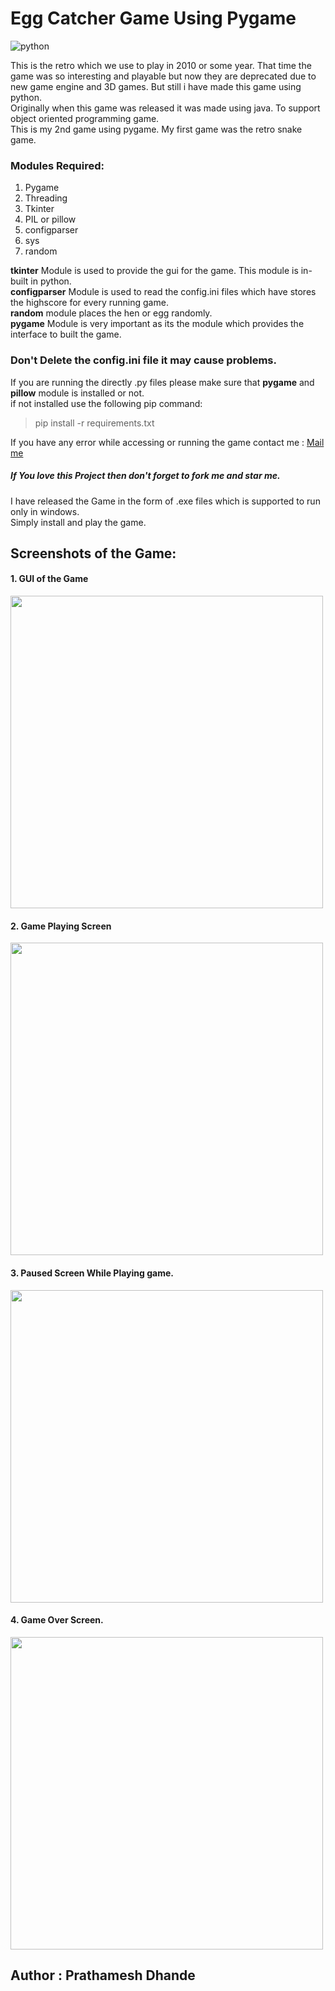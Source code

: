 # Egg Catcher Game Using Pygame

![python](https://img.shields.io/badge/python-v3.9.10-red?style=flat-square&logo=python)

<p align="left">
		This is the retro which we use to play in 2010 or some year. That time the game was so interesting and playable but now they are deprecated due to new game engine and 3D games. But still i have made this game using python. <br />
		Originally when this game was released it was made using java. To support object oriented programming game.<br />
		This is my 2nd game using pygame. My first game was the retro snake game.<br />
	</p>

### Modules Required:

1. Pygame
2. Threading
3. Tkinter
4. PIL or pillow
5. configparser
6. sys
7. random

**tkinter** Module is used to provide the gui for the game. This module is in-built in python.
<br />
**configparser** Module is used to read the config.ini files which have stores the highscore for every running game.
<br />
**random** module places the hen or egg randomly.
<br />
**pygame** Module is very important as its the module which provides the interface to built the game.
<br />

### Don't Delete the config.ini file it may cause problems.

If you are running the directly .py files please make sure that **pygame** and **pillow** module is installed or not.<br />
if not installed use the following pip command:

> pip install -r requirements.txt

If you have any error while accessing or running the game contact me : [Mail me](mailto:prathameshdhande534@gmail.com)

##### If You love this Project then don't forget to fork me and star me.

I have released the Game in the form of .exe files which is supported to run only in windows.<br />
Simply install and play the game.<br />

## Screenshots of the Game:

<h4>1. GUI of the Game</h4>
<img src="https://user-images.githubusercontent.com/87264935/175234995-b387b654-f030-4c10-b66c-09501e79f918.png" width=500> <br />
<h4>2. Game Playing Screen</h4>
<img src="https://user-images.githubusercontent.com/87264935/175235016-99dd9f88-c6ef-42e2-bed6-66d19145fbac.png" width=500> <br />
<h4>3. Paused Screen While Playing game.</h4>
<img src="https://user-images.githubusercontent.com/87264935/175234967-f515fac3-dc78-4771-b19e-b4ed35ab83d0.png" width=500> <br />
<h4>4. Game Over Screen.</h4>
<img src="https://user-images.githubusercontent.com/87264935/175234988-6fe80e90-0b15-48ab-902a-8af500f87bb4.png" width=500> <br />

## Author : Prathamesh Dhande
